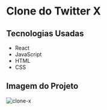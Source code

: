 # Clone do Twitter X

## Tecnologias Usadas
- React
- JavaScript
- HTML
- CSS

## Imagem do Projeto

![clone-x](https://github.com/lucasbonafe1/p1-react-serratec/assets/161900921/c9276d20-fc52-4076-afc3-df512b02dfe6)
